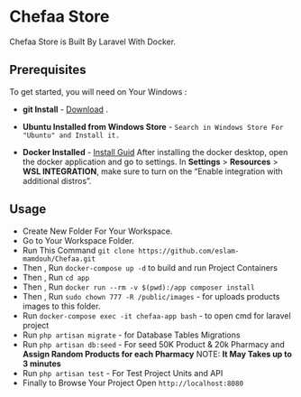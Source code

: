 # Chefaa Store
Chefaa Store is Built By Laravel With Docker.


## Prerequisites
To get started, you will need on Your Windows : 

- **git Install** - [Download](https://git-scm.com/downloads) .

- **Ubuntu Installed from Windows Store**  - `Search in Windows Store For "Ubuntu" and Install it.`

- **Docker Installed** - [Install Guid](https://docs.docker.com/desktop/windows/install/)
After installing the docker desktop, open the docker application and go to settings.
In **Settings** > **Resources** > **WSL INTEGRATION**, make sure to turn on the “Enable integration with additional distros”.


## Usage

- Create New Folder For Your Workspace.
- Go to Your Workspace Folder.
- Run This Command  `git clone https://github.com/eslam-mamdouh/Chefaa.git`
- Then , Run `docker-compose up -d` to build and run Project Containers
- Then , Run `cd app`
- Then , Run `docker run --rm -v $(pwd):/app composer install`
- Then , Run `sudo chown 777 -R /public/images` - for uploads products images to this folder.
- Run `docker-compose exec -it chefaa-app bash` - to open cmd for laravel project 
- Run `php artisan migrate` - for Database Tables Migrations
- Run `php artisan db:seed` - For seed 50K Product & 20k Pharmacy and **Assign Random Products for each Pharmacy** NOTE: **It May Takes up to 3 minutes**
- Run `php artisan test` - For Test Project Units and API
- Finally to Browse Your Project Open `http://localhost:8080`